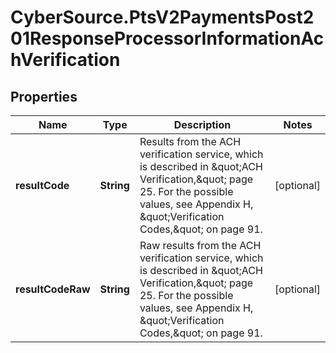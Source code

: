 # CyberSource.PtsV2PaymentsPost201ResponseProcessorInformationAchVerification

## Properties
Name | Type | Description | Notes
------------ | ------------- | ------------- | -------------
**resultCode** | **String** | Results from the ACH verification service, which is described in \&quot;ACH Verification,\&quot; page 25. For the possible values, see Appendix H, \&quot;Verification Codes,\&quot; on page 91.  | [optional] 
**resultCodeRaw** | **String** | Raw results from the ACH verification service, which is described in \&quot;ACH Verification,\&quot; page 25. For the possible values, see Appendix H, \&quot;Verification Codes,\&quot; on page 91.  | [optional] 


